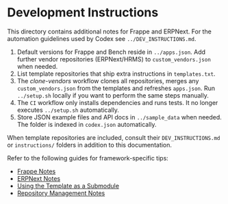 # Development Instructions

This directory contains additional notes for Frappe and ERPNext. For the
automation guidelines used by Codex see `../DEV_INSTRUCTIONS.md`.

1. Default versions for Frappe and Bench reside in `../apps.json`. Add further
   vendor repositories (ERPNext/HRMS) to `custom_vendors.json` when needed.
2. List template repositories that ship extra instructions in
   `templates.txt`.
3. The *clone-vendors* workflow clones all repositories, merges any
   `custom_vendors.json` from the templates and refreshes `apps.json`. Run
   `../setup.sh` locally if you want to perform the same steps manually.
4. The `CI` workflow only installs dependencies and runs tests. It no longer
   executes `../setup.sh` automatically.
5. Store JSON example files and API docs in `../sample_data` when needed.
   The folder is indexed in `codex.json` automatically.

When template repositories are included, consult their `DEV_INSTRUCTIONS.md` or
`instructions/` folders in addition to this documentation.

Refer to the following guides for framework-specific tips:

- [Frappe Notes](./frappe.md)
- [ERPNext Notes](./erpnext.md)
- [Using the Template as a Submodule](./submodule_usage.md)
- [Repository Management Notes](./repo_mgmt.md)
